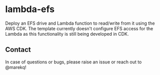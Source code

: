 lambda-efs
==========

Deploy an EFS drive and Lambda function to read/write from it using the AWS CDK. The template currently doesn't configure EFS access for the Lambda as this functionality is still being developed in CDK. 


Contact
-------

In case of questions or bugs, please raise an issue or reach out to @marekq!
